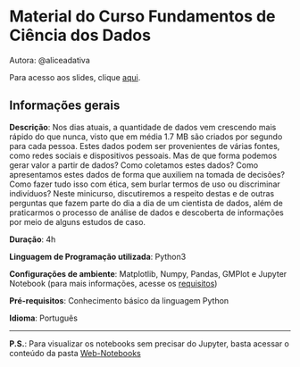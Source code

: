 # Material do Curso Fundamentos de Ciência dos Dados

Autora: @aliceadativa

Para acesso aos slides, clique [aqui](https://www.dropbox.com/s/onxq3yardd5oaq5/PyLadies%20-%20Minicurso%20Fundamentos%20de%20Ci%C3%AAncia%20dos%20Dados.pdf?dl=0).

## Informações gerais

**Descrição**: Nos dias atuais, a quantidade de dados vem crescendo mais rápido do que nunca, visto que em média 1.7 MB são criados por segundo para cada pessoa. Estes dados podem ser provenientes de várias fontes, como redes sociais e dispositivos pessoais. Mas de que forma podemos gerar valor a partir de dados? Como coletamos estes dados? Como apresentamos estes dados de forma que auxiliem na tomada de decisões? Como fazer tudo isso com ética, sem burlar termos de uso ou discriminar indivíduos? Neste minicurso, discutiremos a respeito destas e de outras perguntas que fazem parte do dia a dia de um cientista de dados, além de praticarmos o processo de análise de dados e descoberta de informações por meio de alguns estudos de caso.

**Duração**: 4h

**Linguagem de Programação utilizada**: Python3

**Configurações de ambiente**: Matplotlib, Numpy, Pandas, GMPlot e Jupyter Notebook (para mais informações, acesse os [requisitos](https://github.com/aliceadativa/pyladies-manaus-data-science/blob/master/requirements.txt))

**Pré-requisitos**: Conhecimento básico da linguagem Python

**Idioma**: Português

---

**P.S.**: Para visualizar os notebooks sem precisar do Jupyter, basta acessar o conteúdo da pasta [Web-Notebooks](https://github.com/aliceadativa/pyladies-manaus-data-science/tree/master/Web-Notebooks)
